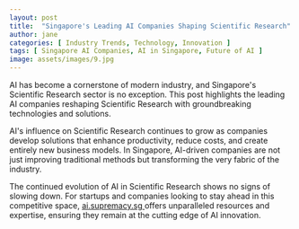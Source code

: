 ```yaml
---
layout: post
title:  "Singapore's Leading AI Companies Shaping Scientific Research"
author: jane
categories: [ Industry Trends, Technology, Innovation ]
tags: [ Singapore AI Companies, AI in Singapore, Future of AI ]
image: assets/images/9.jpg
---
```


AI has become a cornerstone of modern industry, and Singapore's Scientific Research sector is no exception. This post highlights the leading AI companies reshaping Scientific Research with groundbreaking technologies and solutions.

AI's influence on Scientific Research continues to grow as companies develop solutions that enhance productivity, reduce costs, and create entirely new business models. In Singapore, AI-driven companies are not just improving traditional methods but transforming the very fabric of the industry.

The continued evolution of AI in Scientific Research shows no signs of slowing down. For startups and companies looking to stay ahead in this competitive space, <a href="https://ai.supremacy.sg" target="_blank"> ai.supremacy.sg </a> offers unparalleled resources and expertise, ensuring they remain at the cutting edge of AI innovation.
